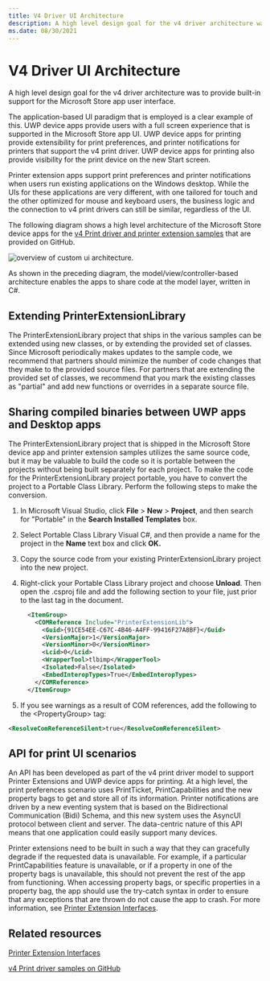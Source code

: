 ```yaml
---
title: V4 Driver UI Architecture
description: A high level design goal for the v4 driver architecture was to provide built-in support for the Microsoft Store app user interface.
ms.date: 08/30/2021
---
```


# V4 Driver UI Architecture

A high level design goal for the v4 driver architecture was to provide built-in support for the Microsoft Store app user interface.

The application-based UI paradigm that is employed is a clear example of this. UWP device apps provide users with a full screen experience that is supported in the Microsoft Store app UI. UWP device apps for printing provide extensibility for print preferences, and printer notifications for printers that support the v4 print driver. UWP device apps for printing also provide visibility for the print device on the new Start screen.

Printer extension apps support print preferences and printer notifications when users run existing applications on the Windows desktop. While the UIs for these applications are very different, with one tailored for touch and the other optimized for mouse and keyboard users, the business logic and the connection to v4 print drivers can still be similar, regardless of the UI.

The following diagram shows a high level architecture of the Microsoft Store device apps for the [v4 Print driver and printer extension samples](https://github.com/Microsoft/Windows-driver-samples/tree/main/print/v4PrintDriverSamples) that are provided on GitHub.

![overview of custom ui architecture.](images/v4custuiarch.png)

As shown in the preceding diagram, the model/view/controller-based architecture enables the apps to share code at the model layer, written in C#.

## Extending PrinterExtensionLibrary

The PrinterExtensionLibrary project that ships in the various samples can be extended using new classes, or by extending the provided set of classes. Since Microsoft periodically makes updates to the sample code, we recommend that partners should minimize the number of code changes that they make to the provided source files. For partners that are extending the provided set of classes, we recommend that you mark the existing classes as "partial" and add new functions or overrides in a separate source file.

## Sharing compiled binaries between UWP apps and Desktop apps

The PrinterExtensionLibrary project that is shipped in the Microsoft Store device app and printer extension samples utilizes the same source code, but it may be valuable to build the code so it is portable between the projects without being built separately for each project. To make the code for the PrinterExtensionLibrary project portable, you have to convert the project to a Portable Class Library. Perform the following steps to make the conversion.

1. In Microsoft Visual Studio, click **File** > **New** > **Project**, and then search for "Portable" in the **Search Installed Templates** box.

1. Select Portable Class Library Visual C#, and then provide a name for the project in the **Name** text box and click **OK.**

1. Copy the source code from your existing PrinterExtensionLibrary project into the new project.

1. Right-click your Portable Class Library project and choose **Unload**. Then open the .csproj file and add the following section to your file, just prior to the last tag in the document.

    ```xml
      <ItemGroup>
        <COMReference Include="PrinterExtensionLib">
          <Guid>{91CE54EE-C67C-4B46-A4FF-99416F27A8BF}</Guid>
          <VersionMajor>1</VersionMajor>
          <VersionMinor>0</VersionMinor>
          <Lcid>0</Lcid>
          <WrapperTool>tlbimp</WrapperTool>
          <Isolated>False</Isolated>
          <EmbedInteropTypes>True</EmbedInteropTypes>
        </COMReference>
      </ItemGroup>
    ```

1. If you see warnings as a result of COM references, add the following to the \<PropertyGroup\> tag:

```xml
<ResolveComReferenceSilent>true</ResolveComReferenceSilent>
```

## API for print UI scenarios

An API has been developed as part of the v4 print driver model to support Printer Extensions and UWP device apps for printing. At a high level, the print preferences scenario uses PrintTicket, PrintCapabilities and the new property bags to get and store all of its information. Printer notifications are driven by a new eventing system that is based on the Bidirectional Communication (Bidi) Schema, and this new system uses the AsyncUI protocol between client and server. The data-centric nature of this API means that one application could easily support many devices.

Printer extensions need to be built in such a way that they can gracefully degrade if the requested data is unavailable. For example, if a particular PrintCapabilities feature is unavailable, or if a property in one of the property bags is unavailable, this should not prevent the rest of the app from functioning. When accessing property bags, or specific properties in a property bag, the app should use the try-catch syntax in order to ensure that any exceptions that are thrown do not cause the app to crash. For more information, see [Printer Extension Interfaces](/windows-hardware/drivers/ddi/printerextension/index#interfaces).

## Related resources

[Printer Extension Interfaces](/windows-hardware/drivers/ddi/printerextension/#interfaces)

[v4 Print driver samples on GitHub](https://github.com/Microsoft/Windows-driver-samples/tree/main/print/v4PrintDriverSamples)
